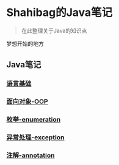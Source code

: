 # Shahibag的Java笔记

> 在此整理关于Java的知识点

梦想开始的地方

## Java笔记

### [语言基础](/java-notes/java01-basics.md)

### [面向对象-OOP](/java-notes/java02-oop.md)

### [枚举-enumeration](java03-enumeration.md)

### [异常处理-exception](java04-exception.md)

### [注解-annotation](java05-annotation.md)

